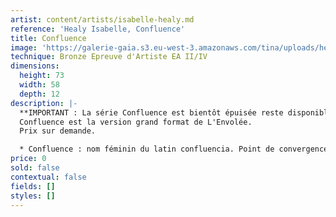 ```yaml
---
artist: content/artists/isabelle-healy.md
reference: 'Healy Isabelle, Confluence'
title: Confluence
image: 'https://galerie-gaia.s3.eu-west-3.amazonaws.com/tina/uploads/healy-isabelle/galeriegaia_healy_confluence_73x58.jpg'
technique: Bronze Epreuve d'Artiste EA II/IV
dimensions:
  height: 73
  width: 58
  depth: 12
description: |-
  **IMPORTANT : La série Confluence est bientôt épuisée reste disponible le numéros de réserve II/IV**  
  Confluence est la version grand format de L'Envolée.  
  Prix sur demande.

  * Confluence : nom féminin du latin confluencia. Point de convergence de deux cours d'eau.
price: 0
sold: false
contextual: false
fields: []
styles: []
---
```


